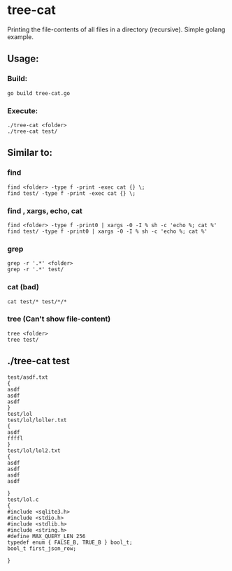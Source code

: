 # tree-cat

Printing the file-contents of all files in a directory (recursive).
Simple golang example. 

## Usage:
### Build:
    go build tree-cat.go
### Execute:
    ./tree-cat <folder>
    ./tree-cat test/


## Similar to:

### find
    find <folder> -type f -print -exec cat {} \;
    find test/ -type f -print -exec cat {} \;

### find , xargs, echo, cat
    find <folder> -type f -print0 | xargs -0 -I % sh -c 'echo %; cat %'
    find test/ -type f -print0 | xargs -0 -I % sh -c 'echo %; cat %'

### grep
    grep -r '.*' <folder>
    grep -r '.*' test/

### cat (bad)
    cat test/* test/*/*

### tree (Can't show file-content)
    tree <folder>
    tree test/


## ./tree-cat test 
    test/asdf.txt
    {
    asdf
    asdf
    asdf
    }
    test/lol
    test/lol/loller.txt
    {
    asdf
    ffffl
    }
    test/lol/lol2.txt
    {
    asdf
    asdf
    asdf
    asdf
    
    }
    test/lol.c
    {
    #include <sqlite3.h>
    #include <stdio.h>
    #include <stdlib.h>
    #include <string.h>
    #define MAX_QUERY_LEN 256
    typedef enum { FALSE_B, TRUE_B } bool_t;
    bool_t first_json_row;
    
    }
